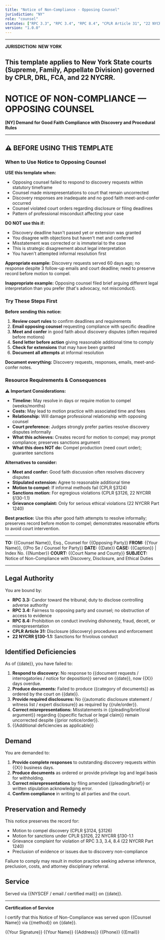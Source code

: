 ```yaml
---
title: "Notice of Non-Compliance - Opposing Counsel"
jurisdiction: "NY"
role: "counsel"
statutes: ["RPC 3.3", "RPC 3.4", "RPC 8.4", "CPLR Article 31", "22 NYCRR §130-1.1"]
version: "1.0.0"
---
```


---
**JURISDICTION: NEW YORK**

This template applies to New York State courts (Supreme, Family, Appellate Division) governed by CPLR, DRL, FCA, and 22 NYCRR.
---

# NOTICE OF NON-COMPLIANCE — OPPOSING COUNSEL

**[NY] Demand for Good Faith Compliance with Discovery and Procedural Rules**

---

## ⚠️ BEFORE USING THIS TEMPLATE

### When to Use Notice to Opposing Counsel

**USE this template when:**
- Opposing counsel failed to respond to discovery requests within statutory timeframe
- Counsel made misrepresentations to court that remain uncorrected
- Discovery responses are inadequate and no good faith meet-and-confer occurred
- Counsel violated court orders regarding disclosure or filing deadlines
- Pattern of professional misconduct affecting your case

**DO NOT use this if:**
- Discovery deadline hasn't passed yet or extension was granted
- You disagree with objections but haven't met and conferred
- Misstatement was corrected or is immaterial to the case
- This is strategic disagreement about legal interpretation
- You haven't attempted informal resolution first

**Appropriate example:** Discovery requests served 60 days ago; no response despite 3 follow-up emails and court deadline; need to preserve record before motion to compel.

**Inappropriate example:** Opposing counsel filed brief arguing different legal interpretation than you prefer (that's advocacy, not misconduct).

### Try These Steps First

**Before sending this notice:**

1. **Review court rules** to confirm deadlines and requirements
2. **Email opposing counsel** requesting compliance with specific deadline
3. **Meet and confer** in good faith about discovery disputes (often required before motions)
4. **Send letter before action** giving reasonable additional time to comply
5. **Check for extensions** that may have been granted
6. **Document all attempts** at informal resolution

**Document everything:** Discovery requests, responses, emails, meet-and-confer notes.

### Resource Requirements & Consequences

⚠️ **Important Considerations:**

- **Timeline:** May resolve in days or require motion to compel (weeks/months)
- **Costs:** May lead to motion practice with associated time and fees
- **Relationship:** Will damage professional relationship with opposing counsel
- **Court preference:** Judges strongly prefer parties resolve discovery disputes informally
- **What this achieves:** Creates record for motion to compel; may prompt compliance; preserves sanctions argument
- **What this does NOT do:** Compel production (need court order); guarantee sanctions

**Alternatives to consider:**
- **Meet and confer:** Good faith discussion often resolves discovery disputes
- **Stipulated extension:** Agree to reasonable additional time
- **Motion to compel:** If informal methods fail (CPLR §3124)
- **Sanctions motion:** For egregious violations (CPLR §3126, 22 NYCRR §130-1.1)
- **Grievance complaint:** Only for serious ethical violations (22 NYCRR Part 1240)

**Best practice:** Use this after good faith attempts to resolve informally; preserves record before motion to compel; demonstrates reasonable efforts to avoid court intervention.

---

**TO:** {{Counsel Name}}, Esq., Counsel for {{Opposing Party}}
**FROM:** {{Your Name}}, {{Pro Se / Counsel for Party}}
**DATE:** {{Date}}
**CASE:** {{Caption}} | Index No. {{Number}}
**COURT:** {{Court Name and County}}
**SUBJECT:** Notice of Non-Compliance with Discovery, Disclosure, and Ethical Duties

---

## Legal Authority

You are bound by:

- **RPC 3.3:** Candor toward the tribunal; duty to disclose controlling adverse authority
- **RPC 3.4:** Fairness to opposing party and counsel; no obstruction of access to evidence
- **RPC 8.4:** Prohibition on conduct involving dishonesty, fraud, deceit, or misrepresentation
- **CPLR Article 31:** Disclosure (discovery) procedures and enforcement
- **22 NYCRR §130-1.1:** Sanctions for frivolous conduct

## Identified Deficiencies

As of {{date}}, you have failed to:

1. **Respond to discovery:** No response to {{document requests / interrogatories / notice for deposition}} served on {{date}}, now {{X}} days overdue.
2. **Produce documents:** Failed to produce {{category of documents}} as ordered by the court on {{date}}.
3. **Provide required disclosures:** No {{automatic disclosure statement / witness list / expert disclosure}} as required by {{rule/order}}.
4. **Correct misrepresentations:** Misstatements in {{pleading/brief/oral argument}} regarding {{specific factual or legal claim}} remain uncorrected despite {{prior notice/order}}.
5. {{Additional deficiencies as applicable}}

## Demand

You are demanded to:

1. **Provide complete responses** to outstanding discovery requests within {{X}} business days.
2. **Produce documents** as ordered or provide privilege log and legal basis for withholding.
3. **Correct misrepresentations** by filing amended {{pleading/brief}} or written stipulation acknowledging error.
4. **Confirm compliance** in writing to all parties and the court.

## Preservation and Remedy

This notice preserves the record for:

- Motion to compel discovery (CPLR §3124, §3126)
- Motion for sanctions under CPLR §3126, 22 NYCRR §130-1.1
- Grievance complaint for violation of RPC 3.3, 3.4, 8.4 (22 NYCRR Part 1240)
- Preclusion of evidence or issues due to discovery non-compliance

Failure to comply may result in motion practice seeking adverse inference, preclusion, costs, and attorney disciplinary referral.

## Service

Served via {{NYSCEF / email / certified mail}} on {{date}}.

---

**Certification of Service**

I certify that this Notice of Non-Compliance was served upon {{Counsel Name}} via {{method}} on {{date}}.

{{Your Signature}}
{{Your Name}}
{{Address}}
{{Phone}}
{{Email}}
